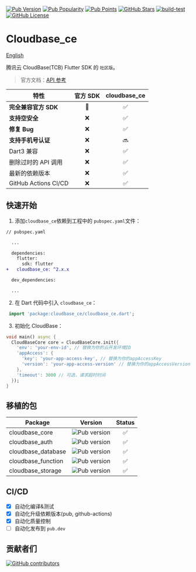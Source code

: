 [![Pub Version](https://img.shields.io/pub/v/cloudbase_ce)](https://pub.dev/packages/cloudbase_ce)
[![Pub Popularity](https://img.shields.io/pub/popularity/cloudbase_ce)](https://pub.dev/packages/cloudbase_ce)
[![Pub Points](https://img.shields.io/pub/points/cloudbase_ce)](https://pub.dev/packages/cloudbase_ce)
[![GitHub Stars](https://img.shields.io/github/stars/insightop/cloudbase_ce)](https://github.com/insightop/cloudbase_ce/stargazers)
[![build-test](https://github.com/insightop/cloudbase_ce/actions/workflows/ci.yaml/badge.svg)](https://github.com/insightop/cloudbase_ce/actions/workflows/ci.yaml)
[![GitHub License](https://img.shields.io/github/license/insightop/cloudbase_ce)](https://github.com/insightop/cloudbase_ce/blob/main/LICENSE)

# Cloudbase_ce

[English](README.md)

腾讯云 CloudBase(TCB) Flutter SDK 的 `社区版`。

> 官方文档：[API 参考](https://docs.cloudbase.net/api-reference/flutter/install)

| 特性                 | 官方 SDK | cloudbase_ce |
| -------------------- | :------: | :----------: |
| **完全兼容官方 SDK** |    🚫    |      ✅      |
| **支持空安全**       |    ❌    |      ✅      |
| **修复 Bug**         |    ❌    |      ✅      |
| **支持手机号认证**   |    ❌    |      🔜      |
| Dart3 兼容           |    ❌    |      ✅      |
| 删除过时的 API 调用  |    ❌    |      ✅      |
| 最新的依赖版本       |    ❌    |      ✅      |
| GitHub Actions CI/CD |    ❌    |      ✅      |

## 快速开始

1. 添加`cloudbase_ce`依赖到工程中的 `pubspec.yaml`文件：

```diff
// pubspec.yaml

  ...

  dependencies:
    flutter:
      sdk: flutter
+   cloudbase_ce: ^2.x.x

  dev_dependencies:

  ...
```

2. 在 Dart 代码中引入 `cloudbase_ce`：

```dart
 import 'package:cloudbase_ce/cloudbase_ce.dart';
```

3. 初始化 CloudBase：

```dart
void main() async {
  CloudBaseCore core = CloudBaseCore.init({
    'env': 'your-env-id', // 替换为你的云开发环境ID
    'appAccess': {
      'key': 'your-app-access-key', // 替换为你的appAccessKey
      'version': 'your-app-access-version' // 替换为你的appAccessVersion
    },
    'timeout': 3000 // 可选，请求超时时间
  });
}
```

## 移植的包

| Package            | Version                                                         | Status |
| ------------------ | --------------------------------------------------------------- | :----: |
| cloudbase_core     | ![Pub version](https://img.shields.io/pub/v/cloudbase_core)     |   ✅   |
| cloudbase_auth     | ![Pub version](https://img.shields.io/pub/v/cloudbase_auth)     |   ✅   |
| cloudbase_database | ![Pub version](https://img.shields.io/pub/v/cloudbase_database) |   ✅   |
| cloudbase_function | ![Pub version](https://img.shields.io/pub/v/cloudbase_function) |   ✅   |
| cloudbase_storage  | ![Pub version](https://img.shields.io/pub/v/cloudbase_storage)  |   ✅   |

## CI/CD

- [x] 自动化编译&测试
- [x] 自动化升级依赖版本(pub, github-actions)
- [x] 自动化质量控制
- [ ] 自动化发布到 `pub.dev`

## 贡献者们

[![GitHub contributors](https://contrib.rocks/image?repo=insightop/cloudbase_ce)](https://github.com/insightop/cloudbase_ce/graphs/contributors)
